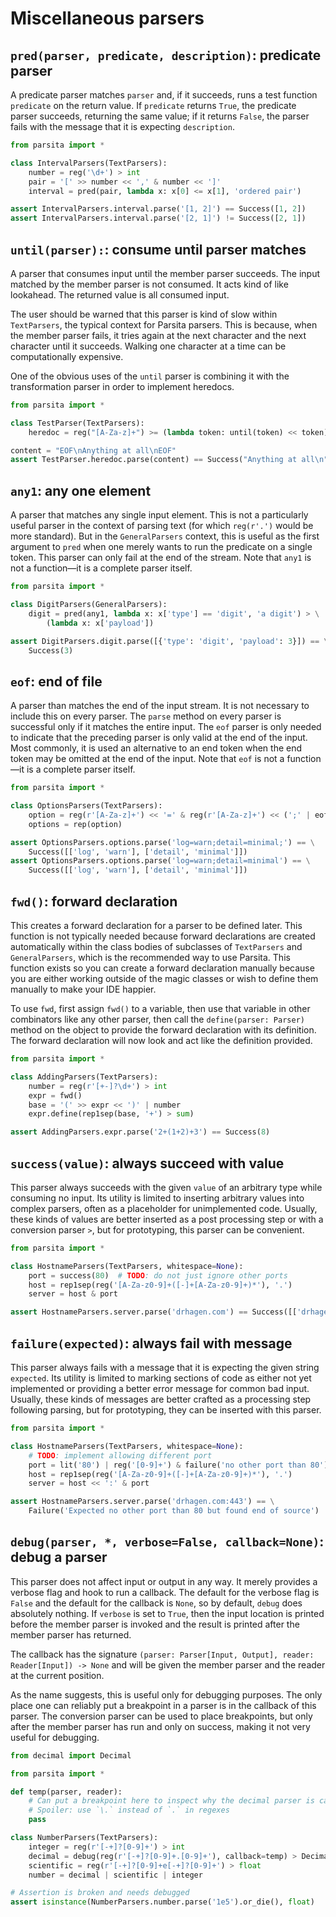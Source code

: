 # Miscellaneous parsers

## `pred(parser, predicate, description)`: predicate parser
A predicate parser matches `parser` and, if it succeeds, runs a test function `predicate` on the return value. If `predicate` returns `True`, the predicate parser succeeds, returning the same value; if it returns `False`, the parser fails with the message that it is expecting `description`.

```python
from parsita import *

class IntervalParsers(TextParsers):
    number = reg('\d+') > int
    pair = '[' >> number << ',' & number << ']'
    interval = pred(pair, lambda x: x[0] <= x[1], 'ordered pair')

assert IntervalParsers.interval.parse('[1, 2]') == Success([1, 2])
assert IntervalParsers.interval.parse('[2, 1]') != Success([2, 1])
```

## `until(parser):`: consume until parser matches

A parser that consumes input until the member parser succeeds. The input matched by the member parser is not consumed. It acts kind of like lookahead. The returned value is all consumed input.

The user should be warned that this parser is kind of slow within `TextParsers`, the typical context for Parsita parsers. This is because, when the member parser fails, it tries again at the next character and the next character until it succeeds. Walking one character at a time can be computationally expensive.

One of the obvious uses of the `until` parser is combining it with the transformation parser in order to implement heredocs.

```python
from parsita import *

class TestParser(TextParsers):
    heredoc = reg("[A-Za-z]+") >= (lambda token: until(token) << token)

content = "EOF\nAnything at all\nEOF"
assert TestParser.heredoc.parse(content) == Success("Anything at all\n")
```

## `any1`: any one element

A parser that matches any single input element. This is not a particularly useful parser in the context of parsing text (for which `reg(r'.')` would be more standard). But in the `GeneralParsers` context, this is useful as the first argument to `pred` when one merely wants to run the predicate on a single token. This parser can only fail at the end of the stream. Note that `any1` is not a function—it is a complete parser itself.

```python
from parsita import *

class DigitParsers(GeneralParsers):
    digit = pred(any1, lambda x: x['type'] == 'digit', 'a digit') > \
        (lambda x: x['payload'])

assert DigitParsers.digit.parse([{'type': 'digit', 'payload': 3}]) == \
    Success(3)
```

## `eof`: end of file
A parser than matches the end of the input stream. It is not necessary to include this on every parser. The `parse` method on every parser is successful only if it matches the entire input. The `eof` parser is only needed to indicate that the preceding parser is only valid at the end of the input. Most commonly, it is used an alternative to an end token when the end token may be omitted at the end of the input. Note that `eof` is not a function—it is a complete parser itself.

```python
from parsita import *

class OptionsParsers(TextParsers):
    option = reg(r'[A-Za-z]+') << '=' & reg(r'[A-Za-z]+') << (';' | eof)
    options = rep(option)

assert OptionsParsers.options.parse('log=warn;detail=minimal;') == \
    Success([['log', 'warn'], ['detail', 'minimal']])
assert OptionsParsers.options.parse('log=warn;detail=minimal') == \
    Success([['log', 'warn'], ['detail', 'minimal']])
```

## `fwd()`: forward declaration

This creates a forward declaration for a parser to be defined later. This function is not typically needed because forward declarations are created automatically within the class bodies of subclasses of `TextParsers` and `GeneralParsers`, which is the recommended way to use Parsita. This function exists so you can create a forward declaration manually because you are either working outside of the magic classes or wish to define them manually to make your IDE happier.

To use `fwd`, first assign `fwd()` to a variable, then use that variable in other combinators like any other parser, then call the `define(parser: Parser)` method on the object to provide the forward declaration with its definition. The forward declaration will now look and act like the definition provided.

```python
from parsita import *

class AddingParsers(TextParsers):
    number = reg(r'[+-]?\d+') > int
    expr = fwd()
    base = '(' >> expr << ')' | number
    expr.define(rep1sep(base, '+') > sum)

assert AddingParsers.expr.parse('2+(1+2)+3') == Success(8)
```

## `success(value)`: always succeed with value
This parser always succeeds with the given `value` of an arbitrary type while consuming no input. Its utility is limited to inserting arbitrary values into complex parsers, often as a placeholder for unimplemented code. Usually, these kinds of values are better inserted as a post processing step or with a conversion parser `>`, but for prototyping, this parser can be convenient.

```python
from parsita import *

class HostnameParsers(TextParsers, whitespace=None):
    port = success(80)  # TODO: do not just ignore other ports
    host = rep1sep(reg('[A-Za-z0-9]+([-]+[A-Za-z0-9]+)*'), '.')
    server = host & port

assert HostnameParsers.server.parse('drhagen.com') == Success([['drhagen', 'com'], 80])
```

## `failure(expected)`: always fail with message
This parser always fails with a message that it is expecting the given string `expected`. Its utility is limited to marking sections of code as either not yet implemented or providing a better error message for common bad input. Usually, these kinds of messages are better crafted as a processing step following parsing, but for prototyping, they can be inserted with this parser.

```python
from parsita import *

class HostnameParsers(TextParsers, whitespace=None):
    # TODO: implement allowing different port
    port = lit('80') | reg('[0-9]+') & failure('no other port than 80')
    host = rep1sep(reg('[A-Za-z0-9]+([-]+[A-Za-z0-9]+)*'), '.')
    server = host << ':' & port

assert HostnameParsers.server.parse('drhagen.com:443') == \
    Failure('Expected no other port than 80 but found end of source')
```

## `debug(parser, *, verbose=False, callback=None)`: debug a parser

This parser does not affect input or output in any way. It merely provides a verbose flag and hook to run a callback. The default for the verbose flag is `False` and the default for the callback is `None`, so by default, `debug` does absolutely nothing. If `verbose` is set to `True`, then the input location is printed before the member parser is invoked and the result is printed after the member parser has returned.

The callback has the signature `(parser: Parser[Input, Output], reader: Reader[Input]) -> None` and will be given the member parser and the reader at the current position.

As the name suggests, this is useful only for debugging purposes. The only place one can reliably put a breakpoint in a parser is in the callback of this parser. The conversion parser can be used to place breakpoints, but only after the member parser has run and only on success, making it not very useful for debugging.

```python
from decimal import Decimal

from parsita import *

def temp(parser, reader):
    # Can put a breakpoint here to inspect why the decimal parser is capturing
    # Spoiler: use `\.` instead of `.` in regexes
    pass

class NumberParsers(TextParsers):
    integer = reg(r'[-+]?[0-9]+') > int
    decimal = debug(reg(r'[-+]?[0-9]+.[0-9]+'), callback=temp) > Decimal
    scientific = reg(r'[-+]?[0-9]+e[-+]?[0-9]+') > float
    number = decimal | scientific | integer

# Assertion is broken and needs debugged 
assert isinstance(NumberParsers.number.parse('1e5').or_die(), float)
```

